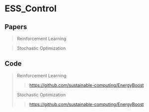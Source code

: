 # ESS_Control

## Papers
> Reinforcement Learning<br/>
>>

> Stochastic Optimization<br/>
>> 

## Code
> Reinforcement Learning<br/>
>> https://github.com/sustainable-computing/EnergyBoost
>>
> Stochastic Optimization<br/>
>> https://github.com/sustainable-computing/EnergyBoost
>>
